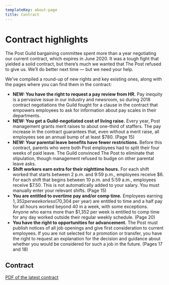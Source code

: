 ```yaml
---
templateKey: about-page
title: Contract
---
```


# Contract highlights

The Post Guild bargaining committee spent more than a year negotiating our current contract, which expires in June 2020. It was a tough fight that yielded a solid contract, but there’s much we wanted that The Post refused to give us. We’ll do better next time — but we need your help.

We’ve compiled a round-up of new rights and key existing ones, along with the pages where you can find them in the contract:

* __NEW: You have the right to request a pay review from HR.__ Pay inequity is a pervasive issue in our industry and newsroom, so during 2018 contract negotiations the Guild fought for a clause in the contract that empowers employees to ask for information about pay scales in their departments.
* __NEW: You get a Guild-negotiated cost of living raise.__ Every year, Post management grants merit raises to about one-third of staffers. The pay increase in the contract guarantees that, even without a merit raise, all employees see an annual bump of at least $780. (Page 15)
* __NEW: Your parental leave benefits have fewer restrictions.__ Before this contract, parents who were both Post employees had to split their four weeks of paid leave. The Guild convinced The Post to eliminate that stipulation, though management refused to budge on other parental leave asks.
* __Shift workers earn extra for their nighttime hours.__ For each shift worked that starts between 2 p.m. and 9:59 p.m., employees receive $6. For each shift that begins between 10 p.m. and 5:59 a.m., employees receive $7.50. This is not automatically added to your salary. You must manually enter your relevant shifts. (Page 15)
* __You are entitled to overtime pay and/or comp time.__ Employees earning $1,352 per week or less ($70,304 per year) are entitled to time and a half pay for all hours worked beyond 40 in a week, with some exceptions. Anyone who earns more than $1,352 per week is entitled to comp time for any day worked outside their regular weekly schedule. (Page 20)
* __You have the right to opportunities for advancement.__ The Post must publish notices of all job openings and give first consideration to current employees. If you are not selected for a promotion or transfer, you have the right to request an explanation for the decision and guidance about whether you would be considered for such a job in the future. (Pages 17 and 18)

## Contract

[PDF of the latest contract](http://www.wbng.org/wp-content/uploads/2016/10/7-13-18-to-7-12-20-Guild-Post-CBA-Signed.pdf)

